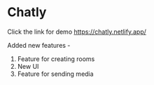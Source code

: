 # Chatly

Click the link for demo
https://chatly.netlify.app/



Added new features -
1) Feature for creating rooms
2) New UI 
3) Feature for sending media
